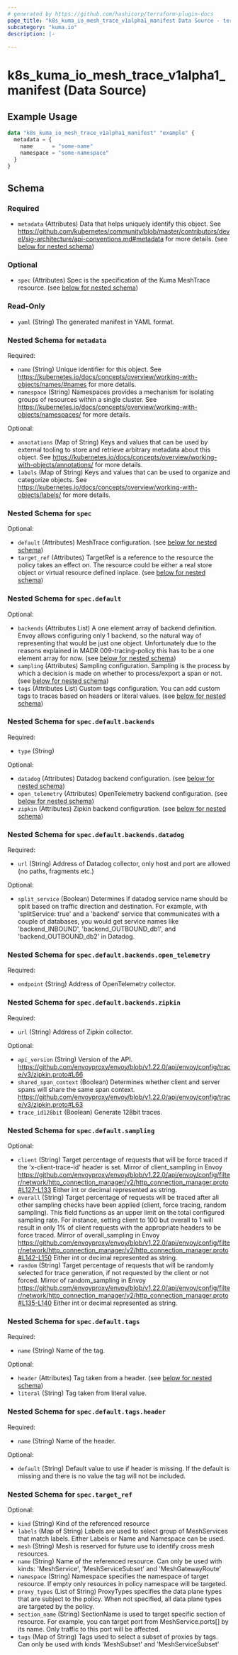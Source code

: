 ```yaml
---
# generated by https://github.com/hashicorp/terraform-plugin-docs
page_title: "k8s_kuma_io_mesh_trace_v1alpha1_manifest Data Source - terraform-provider-k8s"
subcategory: "kuma.io"
description: |-
  
---
```


# k8s_kuma_io_mesh_trace_v1alpha1_manifest (Data Source)



## Example Usage

```terraform
data "k8s_kuma_io_mesh_trace_v1alpha1_manifest" "example" {
  metadata = {
    name      = "some-name"
    namespace = "some-namespace"
  }
}
```

<!-- schema generated by tfplugindocs -->
## Schema

### Required

- `metadata` (Attributes) Data that helps uniquely identify this object. See https://github.com/kubernetes/community/blob/master/contributors/devel/sig-architecture/api-conventions.md#metadata for more details. (see [below for nested schema](#nestedatt--metadata))

### Optional

- `spec` (Attributes) Spec is the specification of the Kuma MeshTrace resource. (see [below for nested schema](#nestedatt--spec))

### Read-Only

- `yaml` (String) The generated manifest in YAML format.

<a id="nestedatt--metadata"></a>
### Nested Schema for `metadata`

Required:

- `name` (String) Unique identifier for this object. See https://kubernetes.io/docs/concepts/overview/working-with-objects/names/#names for more details.
- `namespace` (String) Namespaces provides a mechanism for isolating groups of resources within a single cluster. See https://kubernetes.io/docs/concepts/overview/working-with-objects/namespaces/ for more details.

Optional:

- `annotations` (Map of String) Keys and values that can be used by external tooling to store and retrieve arbitrary metadata about this object. See https://kubernetes.io/docs/concepts/overview/working-with-objects/annotations/ for more details.
- `labels` (Map of String) Keys and values that can be used to organize and categorize objects. See https://kubernetes.io/docs/concepts/overview/working-with-objects/labels/ for more details.


<a id="nestedatt--spec"></a>
### Nested Schema for `spec`

Optional:

- `default` (Attributes) MeshTrace configuration. (see [below for nested schema](#nestedatt--spec--default))
- `target_ref` (Attributes) TargetRef is a reference to the resource the policy takes an effect on. The resource could be either a real store object or virtual resource defined inplace. (see [below for nested schema](#nestedatt--spec--target_ref))

<a id="nestedatt--spec--default"></a>
### Nested Schema for `spec.default`

Optional:

- `backends` (Attributes List) A one element array of backend definition. Envoy allows configuring only 1 backend, so the natural way of representing that would be just one object. Unfortunately due to the reasons explained in MADR 009-tracing-policy this has to be a one element array for now. (see [below for nested schema](#nestedatt--spec--default--backends))
- `sampling` (Attributes) Sampling configuration. Sampling is the process by which a decision is made on whether to process/export a span or not. (see [below for nested schema](#nestedatt--spec--default--sampling))
- `tags` (Attributes List) Custom tags configuration. You can add custom tags to traces based on headers or literal values. (see [below for nested schema](#nestedatt--spec--default--tags))

<a id="nestedatt--spec--default--backends"></a>
### Nested Schema for `spec.default.backends`

Required:

- `type` (String)

Optional:

- `datadog` (Attributes) Datadog backend configuration. (see [below for nested schema](#nestedatt--spec--default--backends--datadog))
- `open_telemetry` (Attributes) OpenTelemetry backend configuration. (see [below for nested schema](#nestedatt--spec--default--backends--open_telemetry))
- `zipkin` (Attributes) Zipkin backend configuration. (see [below for nested schema](#nestedatt--spec--default--backends--zipkin))

<a id="nestedatt--spec--default--backends--datadog"></a>
### Nested Schema for `spec.default.backends.datadog`

Required:

- `url` (String) Address of Datadog collector, only host and port are allowed (no paths, fragments etc.)

Optional:

- `split_service` (Boolean) Determines if datadog service name should be split based on traffic direction and destination. For example, with 'splitService: true' and a 'backend' service that communicates with a couple of databases, you would get service names like 'backend_INBOUND', 'backend_OUTBOUND_db1', and 'backend_OUTBOUND_db2' in Datadog.


<a id="nestedatt--spec--default--backends--open_telemetry"></a>
### Nested Schema for `spec.default.backends.open_telemetry`

Required:

- `endpoint` (String) Address of OpenTelemetry collector.


<a id="nestedatt--spec--default--backends--zipkin"></a>
### Nested Schema for `spec.default.backends.zipkin`

Required:

- `url` (String) Address of Zipkin collector.

Optional:

- `api_version` (String) Version of the API. https://github.com/envoyproxy/envoy/blob/v1.22.0/api/envoy/config/trace/v3/zipkin.proto#L66
- `shared_span_context` (Boolean) Determines whether client and server spans will share the same span context. https://github.com/envoyproxy/envoy/blob/v1.22.0/api/envoy/config/trace/v3/zipkin.proto#L63
- `trace_id128bit` (Boolean) Generate 128bit traces.



<a id="nestedatt--spec--default--sampling"></a>
### Nested Schema for `spec.default.sampling`

Optional:

- `client` (String) Target percentage of requests that will be force traced if the 'x-client-trace-id' header is set. Mirror of client_sampling in Envoy https://github.com/envoyproxy/envoy/blob/v1.22.0/api/envoy/config/filter/network/http_connection_manager/v2/http_connection_manager.proto#L127-L133 Either int or decimal represented as string.
- `overall` (String) Target percentage of requests will be traced after all other sampling checks have been applied (client, force tracing, random sampling). This field functions as an upper limit on the total configured sampling rate. For instance, setting client to 100 but overall to 1 will result in only 1% of client requests with the appropriate headers to be force traced. Mirror of overall_sampling in Envoy https://github.com/envoyproxy/envoy/blob/v1.22.0/api/envoy/config/filter/network/http_connection_manager/v2/http_connection_manager.proto#L142-L150 Either int or decimal represented as string.
- `random` (String) Target percentage of requests that will be randomly selected for trace generation, if not requested by the client or not forced. Mirror of random_sampling in Envoy https://github.com/envoyproxy/envoy/blob/v1.22.0/api/envoy/config/filter/network/http_connection_manager/v2/http_connection_manager.proto#L135-L140 Either int or decimal represented as string.


<a id="nestedatt--spec--default--tags"></a>
### Nested Schema for `spec.default.tags`

Required:

- `name` (String) Name of the tag.

Optional:

- `header` (Attributes) Tag taken from a header. (see [below for nested schema](#nestedatt--spec--default--tags--header))
- `literal` (String) Tag taken from literal value.

<a id="nestedatt--spec--default--tags--header"></a>
### Nested Schema for `spec.default.tags.header`

Required:

- `name` (String) Name of the header.

Optional:

- `default` (String) Default value to use if header is missing. If the default is missing and there is no value the tag will not be included.




<a id="nestedatt--spec--target_ref"></a>
### Nested Schema for `spec.target_ref`

Optional:

- `kind` (String) Kind of the referenced resource
- `labels` (Map of String) Labels are used to select group of MeshServices that match labels. Either Labels or Name and Namespace can be used.
- `mesh` (String) Mesh is reserved for future use to identify cross mesh resources.
- `name` (String) Name of the referenced resource. Can only be used with kinds: 'MeshService', 'MeshServiceSubset' and 'MeshGatewayRoute'
- `namespace` (String) Namespace specifies the namespace of target resource. If empty only resources in policy namespace will be targeted.
- `proxy_types` (List of String) ProxyTypes specifies the data plane types that are subject to the policy. When not specified, all data plane types are targeted by the policy.
- `section_name` (String) SectionName is used to target specific section of resource. For example, you can target port from MeshService.ports[] by its name. Only traffic to this port will be affected.
- `tags` (Map of String) Tags used to select a subset of proxies by tags. Can only be used with kinds 'MeshSubset' and 'MeshServiceSubset'
